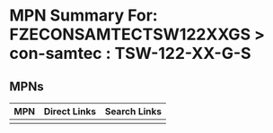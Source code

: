 



# MPN Summary For: FZECONSAMTECTSW122XXGS > con-samtec : TSW-122-XX-G-S

## MPNs
  

|MPN|Direct Links|Search Links|
| :--- | :--- | :--- |
||||

